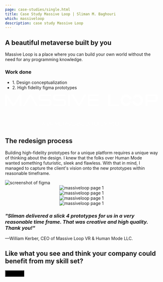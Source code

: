 ```yaml
---
page: case-studies/single.html
title: Case Study Massive Loop | Sliman M. Baghouri
which: massiveloop
description: case study Massive Loop  
---
```


<section class="company-intro">
		<div class="container">
			<div class="company-intro-holder">
				<div class="headline-row">
					<h2 class="light reveal-text">A beautiful metaverse built by you</h2>
				</div>
				<div class="text-row reveal-text">
					<p>Massive Loop is a place where you can build your own world without the need for any programming knowledge. </p>
					<h3 class="light-headline underline">Work done</h3>
					<ul>
						<li>1. Design conceptualization</li>
						<li>2. High fidelity figma prototypes </li>
					</ul>
				</div>
			</div>
		</div>
</section>


<section class="healthier rodbell logo-showcase massiveloop-showcase">
	<div class="showboard">		
<svg width="1490" height="330" viewBox="0 0 1490 330" fill="none" xmlns="http://www.w3.org/2000/svg">
<path d="M141.785 115.088V34.4936L88.2985 115.088H72.0126L18.376 34.6576V115.088H0V0H18.5259L80.9773 93.9991L143.13 0H160.164V115.088H141.785Z" fill="white"/>
<path d="M301.325 115.088L247.092 22.3969L191.959 115.088H169.848L239.77 0H254.263L323.736 115.088H301.325Z" fill="white"/>
<path d="M328.402 115.088V98.086H419.84C428.603 98.086 432.987 94.5456 432.987 87.4612V72.9118C432.987 65.8275 428.603 62.2853 419.84 62.2853H357.985C352.009 62.2853 346.929 61.6046 342.745 60.2415C338.562 58.88 335.149 56.9721 332.511 54.5203C329.871 52.0676 327.954 49.1535 326.758 45.7745C325.564 42.3972 324.966 38.6375 324.966 34.4936V27.7909C324.966 23.7609 325.564 20.0258 326.758 16.5933C327.954 13.1599 329.871 10.2177 332.511 7.76591C335.149 5.31325 338.562 3.40789 342.745 2.04388C346.929 0.682428 352.009 0 357.985 0H447.031V17.0021H357.985C349.219 17.0021 344.836 20.5442 344.836 27.6277V34.6576C344.836 41.7428 349.219 45.2841 357.985 45.2841H419.84C425.816 45.2841 430.896 45.9649 435.079 47.3272C439.262 48.6912 442.673 50.5965 445.313 53.0492C447.95 55.501 449.869 58.444 451.066 61.8766C452.261 65.3091 452.858 69.0442 452.858 73.075V87.2972C452.858 91.4402 452.261 95.1999 451.066 98.5772C449.869 101.956 447.95 104.871 445.313 107.323C442.673 109.775 439.262 111.684 435.079 113.045C430.896 114.408 425.816 115.088 419.84 115.088H328.402Z" fill="white"/>
<path d="M470.425 115.088V98.086H561.862C570.626 98.086 575.011 94.5456 575.011 87.4612V72.9118C575.011 65.8275 570.626 62.2853 561.862 62.2853H500.008C494.032 62.2853 488.951 61.6046 484.769 60.2415C480.585 58.88 477.171 56.9721 474.534 54.5203C471.894 52.0676 469.978 49.1535 468.783 45.7745C467.587 42.3972 466.989 38.6375 466.989 34.4936V27.7909C466.989 23.7609 467.587 20.0258 468.783 16.5933C469.978 13.1599 471.894 10.2177 474.534 7.76591C477.171 5.31325 480.585 3.40789 484.769 2.04388C488.951 0.682428 494.032 0 500.008 0H589.054V17.0021H500.008C491.242 17.0021 486.86 20.5442 486.86 27.6277V34.6576C486.86 41.7428 491.242 45.2841 500.008 45.2841H561.862C567.838 45.2841 572.918 45.9649 577.102 47.3272C581.286 48.6912 584.696 50.5965 587.336 53.0492C589.974 55.501 591.894 58.444 593.088 61.8766C594.283 65.3091 594.881 69.0442 594.881 73.075V87.2972C594.881 91.4402 594.283 95.1999 593.088 98.5772C591.894 101.956 589.974 104.871 587.336 107.323C584.696 109.775 581.286 111.684 577.102 113.045C572.918 114.408 567.838 115.088 561.862 115.088H470.425Z" fill="white"/>
<path d="M631.795 0H611.924V115.088H631.795V0Z" fill="white"/>
<path d="M712.214 115.088L642.292 0H664.853L719.835 92.6912L774.218 0H796.181L726.707 115.088H712.214Z" fill="white"/>
<path d="M805.957 115.088V0H914.128V17.0021H825.828V45.7745H909.646V62.7748H825.828V98.086H914.128V115.088H805.957Z" fill="white"/>
<path d="M1005.63 115.088V0H1025.5V98.086H1110.81V115.088H1005.63Z" fill="white"/>
<path d="M1469.59 27.6277C1469.59 20.5451 1465.21 17.002 1456.44 17.002H1390.11V55.5826H1456.44C1465.21 55.5826 1469.59 52.0421 1469.59 44.9569V27.6277ZM1390.11 72.5846V115.089H1370.24V0H1456.44C1462.42 0 1467.5 0.682427 1471.68 2.04388C1475.87 3.40789 1479.28 5.31324 1481.92 7.7659C1484.56 10.2177 1486.48 13.1599 1487.67 16.5933C1488.87 20.0266 1489.46 23.7609 1489.46 27.7917V44.7929C1489.46 48.9368 1488.87 52.6956 1487.67 56.0729C1486.48 59.4528 1484.56 62.3669 1481.92 64.8195C1479.28 67.2714 1475.87 69.1793 1471.68 70.5407C1467.5 71.9047 1462.42 72.5846 1456.44 72.5846H1390.11Z" fill="white"/>
<path d="M1130.33 35.086C1132.97 28.2422 1136.76 22.1003 1141.57 16.827C1146.39 11.5554 1152.01 7.41494 1158.26 4.52035C1164.74 1.51953 1171.62 0 1178.7 0C1194.34 0 1209 7.51607 1219.02 20.6403L1219.02 20.6454L1233.31 36.8818L1217.01 54.7142L1198.12 33.2461L1198.14 33.2249C1192.8 28.0858 1185.94 25.215 1178.7 25.215C1162.46 25.215 1149.24 39.6778 1149.24 57.4532C1149.24 75.2304 1162.46 89.6923 1178.7 89.6923C1187.23 89.6923 1195.24 85.7073 1200.85 78.7165L1217.17 96.5667C1207.24 108.267 1193.4 114.906 1178.7 114.906C1171.62 114.906 1164.74 113.387 1158.26 110.386C1152.01 107.492 1146.39 103.352 1141.57 98.0794C1136.76 92.8061 1132.97 86.6651 1130.33 79.8204C1127.58 72.7301 1126.19 65.2038 1126.19 57.4532C1126.19 49.7034 1127.58 42.1772 1130.33 35.086Z" fill="white"/>
<path d="M1272.65 81.662L1272.63 81.6841C1277.97 86.8223 1284.84 89.6923 1292.07 89.6923C1308.32 89.6923 1321.53 75.2304 1321.53 57.4532C1321.53 39.6778 1308.32 25.215 1292.07 25.215C1284.56 25.215 1277.45 28.3051 1272.03 33.8164C1271.3 34.5642 1270.59 35.3546 1269.92 36.19L1253.61 18.3406C1254.29 17.5281 1255 16.7403 1255.73 15.9789C1265.46 5.75093 1278.39 0 1292.07 0C1299.15 0 1306.03 1.51953 1312.51 4.52035C1318.77 7.41494 1324.38 11.5554 1329.2 16.827C1334.02 22.1003 1337.8 28.2422 1340.45 35.086C1343.19 42.1772 1344.58 49.7034 1344.58 57.4532C1344.58 65.2038 1343.19 72.7301 1340.45 79.8204C1337.8 86.6651 1334.02 92.8061 1329.2 98.0794C1324.38 103.351 1318.77 107.492 1312.51 110.386C1306.03 113.387 1299.15 114.906 1292.07 114.906C1276.44 114.906 1261.78 107.395 1251.77 94.278L1251.76 94.2738L1251.76 94.2687L1238.03 78.668L1254.33 60.8339L1272.65 81.662Z" fill="white"/>
<path d="M1266.51 35.0215C1267.83 36.3949 1267.88 38.675 1266.62 40.1137C1265.36 41.5533 1263.28 41.6069 1261.97 40.2336C1260.65 38.8602 1260.6 36.5801 1261.86 35.1405C1263.11 33.7018 1265.2 33.6482 1266.51 35.0215Z" fill="white"/>
<path d="M1259.77 47.3582C1258.7 48.582 1256.93 48.6271 1255.81 47.4594C1254.69 46.2925 1254.65 44.354 1255.72 43.1302C1256.78 41.9073 1258.56 41.8622 1259.67 43.0291C1260.79 44.1968 1260.83 46.1353 1259.77 47.3582Z" fill="white"/>
<path d="M1254.29 49.2481C1255.21 50.2092 1255.25 51.8052 1254.37 52.8123C1253.49 53.8202 1252.03 53.8576 1251.11 52.8964C1250.19 51.9353 1250.16 50.3393 1251.04 49.3314C1251.91 48.3234 1253.37 48.286 1254.29 49.2481Z" fill="white"/>
<path d="M1249.09 55.0667C1249.82 55.8222 1249.84 57.0765 1249.15 57.8677C1248.46 58.6589 1247.32 58.6887 1246.59 57.9332C1245.87 57.1785 1245.84 55.9242 1246.54 55.133C1247.22 54.3409 1248.37 54.3121 1249.09 55.0667Z" fill="white"/>
<path d="M1244.62 60.2896C1245.15 60.8395 1245.17 61.7514 1244.67 62.3267C1244.16 62.903 1243.33 62.9242 1242.8 62.3743C1242.28 61.8253 1242.26 60.9134 1242.76 60.3372C1243.26 59.7618 1244.1 59.7406 1244.62 60.2896Z" fill="white"/>
<path d="M1255.96 34.0647C1254.65 32.6913 1254.6 30.4112 1255.85 28.9716C1257.11 27.5328 1259.19 27.4793 1260.51 28.8526C1261.82 30.2259 1261.87 32.5052 1260.62 33.9448C1259.36 35.3845 1257.28 35.4372 1255.96 34.0647Z" fill="white"/>
<path d="M1253.86 36.6624C1254.97 37.8301 1255.02 39.7686 1253.95 40.9916H1253.95C1252.88 42.2154 1251.11 42.2604 1249.99 41.0927C1248.87 39.9259 1248.83 37.9874 1249.9 36.7636C1250.97 35.5406 1252.74 35.4947 1253.86 36.6624Z" fill="white"/>
<path d="M1245.11 46.5288C1244.19 45.5667 1244.16 43.9716 1245.03 42.9637C1245.91 41.9558 1247.37 41.9184 1248.29 42.8804C1249.21 43.8416 1249.25 45.4376 1248.37 46.4446C1247.49 47.4525 1246.03 47.4899 1245.11 46.5288Z" fill="white"/>
<path d="M1240.78 51.7659C1240.05 51.0112 1240.03 49.7567 1240.72 48.9654C1241.41 48.1733 1242.55 48.1435 1243.28 48.8991C1244 49.6547 1244.03 50.9083 1243.34 51.7004C1242.64 52.4926 1241.5 52.5215 1240.78 51.7659Z" fill="white"/>
<path d="M1236.76 54.1694C1237.26 53.5941 1238.1 53.5729 1238.62 54.1218C1239.15 54.6708 1239.17 55.5835 1238.67 56.1588C1238.16 56.7342 1237.33 56.7562 1236.8 56.2064C1236.28 55.6566 1236.26 54.7456 1236.76 54.1694Z" fill="white"/>
<path d="M1254.69 22.685C1256.01 24.0583 1256.06 26.3376 1254.8 27.7773C1253.54 29.2161 1251.46 29.2696 1250.15 27.8963C1248.83 26.5237 1248.78 24.2436 1250.04 22.8039C1251.29 21.3643 1253.38 21.3116 1254.69 22.685Z" fill="white"/>
<path d="M1243.99 34.9244C1242.87 33.7568 1242.83 31.8192 1243.9 30.5955C1244.96 29.3726 1246.74 29.3276 1247.85 30.4944C1248.97 31.662 1249.01 33.5996 1247.95 34.8225C1246.88 36.0462 1245.11 36.0912 1243.99 34.9244Z" fill="white"/>
<path d="M1239.11 40.3598C1238.19 39.3986 1238.15 37.8026 1239.03 36.7955C1239.91 35.7875 1241.37 35.7502 1242.29 36.7122C1243.21 37.6734 1243.25 39.2695 1242.37 40.2765C1241.49 41.2836 1240.03 41.3219 1239.11 40.3598Z" fill="white"/>
<path d="M1234.77 45.3978C1234.05 44.6432 1234.02 43.3889 1234.71 42.5969C1235.4 41.8057 1236.55 41.776 1237.27 42.5315C1238 43.2869 1238.03 44.5404 1237.33 45.3324C1236.64 46.1244 1235.5 46.1525 1234.77 45.3978Z" fill="white"/>
<path d="M1232.62 47.7554C1233.15 48.3053 1233.17 49.2163 1232.66 49.7926C1232.16 50.3679 1231.33 50.3892 1230.8 49.8402C1230.28 49.2903 1230.26 48.3784 1230.76 47.803C1231.26 47.2276 1232.09 47.2055 1232.62 47.7554Z" fill="white"/>
<path d="M1204.14 80.4276C1202.82 79.0542 1202.77 76.7732 1204.03 75.3343C1205.28 73.8946 1207.37 73.8411 1208.68 75.2145C1210 76.5887 1210.05 78.8689 1208.79 80.3078C1207.54 81.7466 1205.45 81.801 1204.14 80.4276Z" fill="white"/>
<path d="M1210.98 68.4004C1212.05 67.1775 1213.82 67.1325 1214.94 68.2993C1216.06 69.4669 1216.1 71.4054 1215.03 72.6283C1213.96 73.852 1212.19 73.8971 1211.08 72.7294C1209.96 71.5618 1209.92 69.6242 1210.98 68.4004Z" fill="white"/>
<path d="M1216.38 66.4266C1215.46 65.4646 1215.42 63.8687 1216.3 62.8617C1217.18 61.8546 1218.64 61.8164 1219.56 62.7775C1220.48 63.7387 1220.51 65.3355 1219.64 66.3433C1218.76 67.3504 1217.3 67.3878 1216.38 66.4266Z" fill="white"/>
<path d="M1221.5 60.5207C1220.78 59.7651 1220.75 58.5107 1221.44 57.7194H1221.44C1222.13 56.9281 1223.28 56.8984 1224 57.654C1224.72 58.4095 1224.75 59.6632 1224.06 60.4553C1223.37 61.2465 1222.22 61.2763 1221.5 60.5207Z" fill="white"/>
<path d="M1226.07 55.4107C1225.55 54.8617 1225.53 53.9498 1226.03 53.3736C1226.53 52.7982 1227.37 52.777 1227.89 53.326C1228.42 53.8758 1228.44 54.7878 1227.94 55.3631C1227.43 55.9393 1226.6 55.9606 1226.07 55.4107Z" fill="white"/>
<path d="M1214.68 81.5811C1216 82.9537 1216.05 85.2347 1214.79 86.6735C1213.54 88.1131 1211.45 88.1658 1210.14 86.7924C1208.82 85.4191 1208.77 83.1398 1210.03 81.7001C1211.28 80.2613 1213.37 80.2078 1214.68 81.5811Z" fill="white"/>
<path d="M1220.85 78.7964C1219.78 80.0201 1218.01 80.0652 1216.9 78.8975C1215.78 77.7307 1215.74 75.7923 1216.8 74.5686C1217.87 73.3457 1219.64 73.2998 1220.76 74.4675C1221.88 75.6351 1221.92 77.5735 1220.85 78.7964Z" fill="white"/>
<path d="M1222.3 69.0289C1223.18 68.0218 1224.64 67.9844 1225.56 68.9456C1226.48 69.906 1226.52 71.5029 1225.64 72.51C1224.76 73.5171 1223.3 73.5554 1222.38 72.5933C1221.46 71.6329 1221.42 70.036 1222.3 69.0289Z" fill="white"/>
<path d="M1230 64.0206C1230.72 64.7761 1230.75 66.0306 1230.06 66.8218C1229.37 67.6131 1228.22 67.6428 1227.5 66.8881C1226.78 66.1317 1226.75 64.8781 1227.44 64.086C1228.13 63.2948 1229.28 63.2659 1230 64.0206Z" fill="white"/>
<path d="M1233.94 61.5311C1233.44 62.1073 1232.6 62.1285 1232.08 61.5787C1231.55 61.0298 1231.53 60.1171 1232.03 59.5418C1232.53 58.9665 1233.37 58.9444 1233.89 59.4942C1234.42 60.044 1234.44 60.9558 1233.94 61.5311Z" fill="white"/>
<path d="M1216.14 92.9613C1214.82 91.5879 1214.77 89.3077 1216.03 87.8689C1217.29 86.4292 1219.37 86.3757 1220.68 87.749C1222 89.1224 1222.05 91.4026 1220.79 92.8423C1219.54 94.2811 1217.45 94.3338 1216.14 92.9613Z" fill="white"/>
<path d="M1222.8 80.7379C1223.87 79.5141 1225.64 79.4691 1226.76 80.6359C1227.88 81.8036 1227.92 83.7421 1226.85 84.9658C1225.79 86.1888 1224.01 86.2338 1222.9 85.067C1221.78 83.8993 1221.74 81.9616 1222.8 80.7379Z" fill="white"/>
<path d="M1228.3 75.3968C1229.18 74.3898 1230.64 74.3515 1231.56 75.3136C1232.48 76.2747 1232.52 77.8707 1231.64 78.8778C1230.76 79.8857 1229.3 79.9231 1228.38 78.962C1227.46 78.0008 1227.43 76.4048 1228.3 75.3968Z" fill="white"/>
<path d="M1233.44 70.2554C1234.13 69.4633 1235.28 69.4344 1236 70.1899C1236.73 70.9446 1236.75 72.1991 1236.06 72.9904C1235.37 73.7816 1234.23 73.8114 1233.5 73.0558C1232.78 72.3003 1232.75 71.0475 1233.44 70.2554Z" fill="white"/>
<path d="M1239.89 65.6633C1240.42 66.2123 1240.44 67.1242 1239.94 67.7003C1239.44 68.2756 1238.6 68.2969 1238.08 67.7471C1237.55 67.1989 1237.53 66.2863 1238.03 65.7101C1238.53 65.1348 1239.37 65.1135 1239.89 65.6633Z" fill="white"/>
<path d="M374.45 269.5H377.4L392.15 305H388.45L383.85 293.9H367.9L363.35 305H359.6L374.45 269.5ZM383.05 291.15L375.9 273.6L368.65 291.15H383.05ZM406.562 269.5L419.262 300.65L431.912 269.5H435.562L420.862 305H417.662L402.912 269.5H406.562ZM440.647 305V269.5H455.647C457.181 269.5 458.581 269.817 459.847 270.45C461.114 271.083 462.214 271.95 463.147 273.05C464.114 274.117 464.847 275.317 465.347 276.65C465.881 277.95 466.147 279.283 466.147 280.65C466.147 282.35 465.814 283.95 465.147 285.45C464.514 286.95 463.597 288.217 462.397 289.25C461.231 290.283 459.847 290.967 458.247 291.3L466.947 305H462.997L454.647 291.9H444.147V305H440.647ZM444.147 288.8H455.747C457.147 288.8 458.364 288.417 459.397 287.65C460.431 286.883 461.231 285.883 461.797 284.65C462.364 283.383 462.647 282.05 462.647 280.65C462.647 279.217 462.314 277.9 461.647 276.7C461.014 275.467 460.147 274.483 459.047 273.75C457.981 272.983 456.781 272.6 455.447 272.6H444.147V288.8ZM517.507 305V276.1L504.657 298.55H502.457L489.557 276.1V305H486.057V269.5H489.657L503.507 293.8L517.457 269.5H521.007V305H517.507ZM553.755 301.9V305H529.905V269.5H553.305V272.6H533.405V285.4H550.755V288.35H533.405V301.9H553.755ZM585.574 272.6H572.924V305H569.424V272.6H556.774V269.5H585.574V272.6ZM598.473 269.5H601.423L616.173 305H612.473L607.873 293.9H591.923L587.373 305H583.623L598.473 269.5ZM607.073 291.15L599.923 273.6L592.673 291.15H607.073ZM618.183 269.5L630.883 300.65L643.533 269.5H647.183L632.483 305H629.283L614.533 269.5H618.183ZM676.118 301.9V305H652.268V269.5H675.668V272.6H655.768V285.4H673.118V288.35H655.768V301.9H676.118ZM682.737 305V269.5H697.737C699.27 269.5 700.67 269.817 701.937 270.45C703.204 271.083 704.304 271.95 705.237 273.05C706.204 274.117 706.937 275.317 707.437 276.65C707.97 277.95 708.237 279.283 708.237 280.65C708.237 282.35 707.904 283.95 707.237 285.45C706.604 286.95 705.687 288.217 704.487 289.25C703.32 290.283 701.937 290.967 700.337 291.3L709.037 305H705.087L696.737 291.9H686.237V305H682.737ZM686.237 288.8H697.837C699.237 288.8 700.454 288.417 701.487 287.65C702.52 286.883 703.32 285.883 703.887 284.65C704.454 283.383 704.737 282.05 704.737 280.65C704.737 279.217 704.404 277.9 703.737 276.7C703.104 275.467 702.237 274.483 701.137 273.75C700.07 272.983 698.87 272.6 697.537 272.6H686.237V288.8ZM736.153 276.15C735.653 275.583 735.07 275.083 734.403 274.65C733.736 274.183 732.986 273.783 732.153 273.45C731.32 273.117 730.42 272.85 729.453 272.65C728.52 272.45 727.52 272.35 726.453 272.35C723.353 272.35 721.07 272.95 719.603 274.15C718.17 275.317 717.453 276.917 717.453 278.95C717.453 280.35 717.786 281.45 718.453 282.25C719.153 283.05 720.236 283.7 721.703 284.2C723.17 284.7 725.036 285.217 727.303 285.75C729.836 286.283 732.02 286.917 733.853 287.65C735.686 288.383 737.103 289.383 738.103 290.65C739.103 291.883 739.603 293.567 739.603 295.7C739.603 297.333 739.286 298.75 738.653 299.95C738.02 301.15 737.136 302.15 736.003 302.95C734.87 303.75 733.52 304.35 731.953 304.75C730.386 305.117 728.67 305.3 726.803 305.3C724.97 305.3 723.203 305.117 721.503 304.75C719.836 304.35 718.253 303.783 716.753 303.05C715.253 302.283 713.853 301.317 712.553 300.15L714.303 297.3C714.936 297.967 715.686 298.6 716.553 299.2C717.453 299.767 718.436 300.283 719.503 300.75C720.603 301.217 721.77 301.583 723.003 301.85C724.27 302.083 725.57 302.2 726.903 302.2C729.736 302.2 731.936 301.683 733.503 300.65C735.103 299.617 735.903 298.083 735.903 296.05C735.903 294.583 735.503 293.417 734.703 292.55C733.903 291.65 732.703 290.917 731.103 290.35C729.503 289.783 727.536 289.233 725.203 288.7C722.736 288.133 720.653 287.5 718.953 286.8C717.253 286.1 715.97 285.183 715.103 284.05C714.27 282.883 713.853 281.35 713.853 279.45C713.853 277.25 714.386 275.4 715.453 273.9C716.553 272.367 718.053 271.217 719.953 270.45C721.853 269.65 724.036 269.25 726.503 269.25C728.07 269.25 729.52 269.417 730.853 269.75C732.22 270.05 733.47 270.5 734.603 271.1C735.77 271.7 736.853 272.45 737.853 273.35L736.153 276.15ZM769.624 301.9V305H745.774V269.5H769.174V272.6H749.274V285.4H766.624V288.35H749.274V301.9H769.624ZM815.687 295.85C815.687 297.617 815.237 299.2 814.337 300.6C813.437 301.967 812.22 303.05 810.687 303.85C809.187 304.617 807.537 305 805.737 305H788.987V269.5H806.087C807.754 269.5 809.187 269.95 810.387 270.85C811.62 271.717 812.554 272.85 813.187 274.25C813.854 275.617 814.187 277.05 814.187 278.55C814.187 280.317 813.737 281.95 812.837 283.45C811.937 284.95 810.687 286.067 809.087 286.8C811.12 287.4 812.72 288.517 813.887 290.15C815.087 291.783 815.687 293.683 815.687 295.85ZM812.187 295.25C812.187 294.05 811.92 292.95 811.387 291.95C810.854 290.917 810.12 290.083 809.187 289.45C808.287 288.817 807.254 288.5 806.087 288.5H792.487V301.95H805.737C806.937 301.95 808.02 301.633 808.987 301C809.954 300.367 810.72 299.55 811.287 298.55C811.887 297.517 812.187 296.417 812.187 295.25ZM792.487 272.55V285.65H804.687C805.854 285.65 806.887 285.35 807.787 284.75C808.687 284.117 809.404 283.3 809.937 282.3C810.47 281.3 810.737 280.233 810.737 279.1C810.737 277.9 810.487 276.817 809.987 275.85C809.487 274.85 808.804 274.05 807.937 273.45C807.07 272.85 806.087 272.55 804.987 272.55H792.487ZM836.738 305.25C833.938 305.25 831.571 304.75 829.638 303.75C827.705 302.75 826.171 301.417 825.038 299.75C823.905 298.05 823.071 296.133 822.538 294C822.038 291.867 821.788 289.667 821.788 287.4V269.5H825.238V287.4C825.238 289.233 825.421 291.033 825.788 292.8C826.188 294.567 826.821 296.15 827.688 297.55C828.555 298.95 829.721 300.067 831.188 300.9C832.655 301.7 834.488 302.1 836.688 302.1C838.955 302.1 840.821 301.683 842.288 300.85C843.788 299.983 844.955 298.85 845.788 297.45C846.655 296.05 847.271 294.483 847.638 292.75C848.005 290.983 848.188 289.2 848.188 287.4V269.5H851.688V287.4C851.688 289.767 851.421 292.033 850.888 294.2C850.355 296.367 849.488 298.267 848.288 299.9C847.121 301.533 845.588 302.833 843.688 303.8C841.788 304.767 839.471 305.25 836.738 305.25ZM860.032 305V269.5H863.532V305H860.032ZM872.434 305V269.5H875.934V301.9H896.434V305H872.434ZM921.218 272.6H908.568V305H905.068V272.6H892.418V269.5H921.218V272.6ZM964.515 295.85C964.515 297.617 964.065 299.2 963.165 300.6C962.265 301.967 961.049 303.05 959.515 303.85C958.015 304.617 956.365 305 954.565 305H937.815V269.5H954.915C956.582 269.5 958.015 269.95 959.215 270.85C960.449 271.717 961.382 272.85 962.015 274.25C962.682 275.617 963.015 277.05 963.015 278.55C963.015 280.317 962.565 281.95 961.665 283.45C960.765 284.95 959.515 286.067 957.915 286.8C959.949 287.4 961.549 288.517 962.715 290.15C963.915 291.783 964.515 293.683 964.515 295.85ZM961.015 295.25C961.015 294.05 960.749 292.95 960.215 291.95C959.682 290.917 958.949 290.083 958.015 289.45C957.115 288.817 956.082 288.5 954.915 288.5H941.315V301.95H954.565C955.765 301.95 956.849 301.633 957.815 301C958.782 300.367 959.549 299.55 960.115 298.55C960.715 297.517 961.015 296.417 961.015 295.25ZM941.315 272.55V285.65H953.515C954.682 285.65 955.715 285.35 956.615 284.75C957.515 284.117 958.232 283.3 958.765 282.3C959.299 281.3 959.565 280.233 959.565 279.1C959.565 277.9 959.315 276.817 958.815 275.85C958.315 274.85 957.632 274.05 956.765 273.45C955.899 272.85 954.915 272.55 953.815 272.55H941.315ZM969.802 269.5L981.402 288.6L993.102 269.5H996.902L983.152 291.8V305H979.652V291.7L965.952 269.5H969.802ZM1011.55 269.5L1023.15 288.6L1034.85 269.5H1038.65L1024.9 291.8V305H1021.4V291.7L1007.7 269.5H1011.55ZM1055.88 305.25C1053.38 305.25 1051.11 304.75 1049.08 303.75C1047.04 302.75 1045.29 301.4 1043.83 299.7C1042.36 297.967 1041.23 296.033 1040.42 293.9C1039.63 291.733 1039.23 289.517 1039.23 287.25C1039.23 284.883 1039.64 282.633 1040.48 280.5C1041.31 278.333 1042.48 276.417 1043.98 274.75C1045.51 273.05 1047.29 271.717 1049.33 270.75C1051.36 269.75 1053.56 269.25 1055.93 269.25C1058.43 269.25 1060.69 269.767 1062.73 270.8C1064.76 271.833 1066.49 273.217 1067.93 274.95C1069.39 276.683 1070.53 278.617 1071.33 280.75C1072.13 282.883 1072.53 285.067 1072.53 287.3C1072.53 289.667 1072.11 291.933 1071.28 294.1C1070.44 296.233 1069.28 298.15 1067.78 299.85C1066.28 301.517 1064.51 302.833 1062.48 303.8C1060.44 304.767 1058.24 305.25 1055.88 305.25ZM1042.73 287.25C1042.73 289.183 1043.04 291.05 1043.68 292.85C1044.31 294.617 1045.21 296.2 1046.38 297.6C1047.54 298.967 1048.93 300.067 1050.53 300.9C1052.16 301.7 1053.94 302.1 1055.88 302.1C1057.91 302.1 1059.73 301.683 1061.33 300.85C1062.96 299.983 1064.34 298.85 1065.48 297.45C1066.64 296.017 1067.53 294.417 1068.13 292.65C1068.73 290.883 1069.03 289.083 1069.03 287.25C1069.03 285.317 1068.71 283.467 1068.08 281.7C1067.44 279.933 1066.53 278.35 1065.33 276.95C1064.16 275.55 1062.78 274.45 1061.18 273.65C1059.58 272.85 1057.81 272.45 1055.88 272.45C1053.88 272.45 1052.06 272.867 1050.43 273.7C1048.83 274.533 1047.44 275.667 1046.28 277.1C1045.14 278.5 1044.26 280.083 1043.63 281.85C1043.03 283.617 1042.73 285.417 1042.73 287.25ZM1093.57 305.25C1090.77 305.25 1088.41 304.75 1086.47 303.75C1084.54 302.75 1083.01 301.417 1081.87 299.75C1080.74 298.05 1079.91 296.133 1079.37 294C1078.87 291.867 1078.62 289.667 1078.62 287.4V269.5H1082.07V287.4C1082.07 289.233 1082.26 291.033 1082.62 292.8C1083.02 294.567 1083.66 296.15 1084.52 297.55C1085.39 298.95 1086.56 300.067 1088.02 300.9C1089.49 301.7 1091.32 302.1 1093.52 302.1C1095.79 302.1 1097.66 301.683 1099.12 300.85C1100.62 299.983 1101.79 298.85 1102.62 297.45C1103.49 296.05 1104.11 294.483 1104.47 292.75C1104.84 290.983 1105.02 289.2 1105.02 287.4V269.5H1108.52V287.4C1108.52 289.767 1108.26 292.033 1107.72 294.2C1107.19 296.367 1106.32 298.267 1105.12 299.9C1103.96 301.533 1102.42 302.833 1100.52 303.8C1098.62 304.767 1096.31 305.25 1093.57 305.25Z" fill="white"/>
</svg>			
	</div>
</section>

<section class="rodbell-website unnus-performance">
<div class="container">
<div class="website-holder">

<div class="row-1">
<div class="text-holder reveal-text">
<h2 class="light">The redesign process</h2>
<p>Building high-fidelity prototypes for a unique platform requires a unique way of thinking about the design. I knew that the folks over Human Mode wanted something futuristic, sleek and flawless. With that in mind, I managed to capture the client's vision onto the new prototypes within reasonable timeframe.</p>
</div>
<div class="picture-holder">
<div class="">
	<div class="">
		<img loading="lazy" class="" src="../../work/massiveloop/redesign-process.png" alt="screenshot of figma" />
	</div>
</div>
</div>
</div>


</div>
</div>
</section>


<div class="mag-section">
	<div style="text-align: center;" class="container">
		<img  loading="lazy"  src="../../work/massiveloop/pagex.jpg" alt="massiveloop page 1" />
	</div>
 </div>


<div class="mag-section">
	<div style="text-align: center;" class="container">
		<img  loading="lazy"  src="../../work/massiveloop/pagex-2.jpg" alt="massiveloop page 1" />
	</div>
 </div>


<div class="mag-section">
	<div style="text-align: center;" class="container">
		<img  loading="lazy"  src="../../work/massiveloop/pagex-3.jpg" alt="massiveloop page 1" />
	</div>
 </div>


<div class="mag-section">
	<div style="text-align: center;" class="container">
		<img  loading="lazy"  src="../../work/massiveloop/pagex-4.jpg" alt="massiveloop page 1" />
	</div>
 </div>

<section>
	<div class="container">
		<h3><i>"Sliman delivered a slick 4 prototypes for us in a very reasonable time frame. That was creative and high quality. Thank you!"</i></h3>
		<p>—William Kerber, CEO of Massive Loop VR & Human Mode LLC.</p>
	</div>
</section>

<footer>
	<div class="container">
		<div class="footer-opt-in">
				<h2>Like what you see and think your company could benefit from my skill set? </h2>
				<a target="_blank" href="/contact/"><button style="background:#000" class="btn-s">Hire Me</button></a>
</footer>
